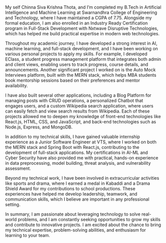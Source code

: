 My self Chinna Siva Krishna Thota, and I’m completed my B.Tech in Artificial Intelligence and Machine Learning at Swarnandhra College of Engineering and Technology, where I have maintained a CGPA of 7.75. Alongside my formal education, I am also enrolled in an Industry Ready Certification program in Full-Stack Development with Nxtwave Disruptive Technologies, which has helped me build practical expertise in modern web technologies.

Throughout my academic journey, I have developed a strong interest in AI, machine learning, and full-stack development, and I have been working on various personal projects to apply my skills. For example, I developed EClass, a student progress management platform that integrates both admin and client views, enabling users to track progress, course details, and announcements. Another significant project I worked on is the Auto Mock Interviews platform, built with the MERN stack, which helps MBA students book mentorship sessions based on their preferences and mentor availability.

I have also built several other applications, including a Blog Platform for managing posts with CRUD operations, a personalized Chatbot that engages users, and a custom Wikipedia search application, where users can easily fetch and view search results from Wikipedia. Each of these projects allowed me to deepen my knowledge of front-end technologies like React.js, HTML, CSS, and JavaScript, and back-end technologies such as Node.js, Express, and MongoDB.

In addition to my technical skills, I have gained valuable internship experience as a Junior Software Engineer at VTS, where I worked on both the MERN stack and Spring Boot with React.js, contributing to the development of full-stack applications. My certifications in AI-ML and Cyber Security have also provided me with practical, hands-on experience in data preprocessing, model building, threat analysis, and vulnerability assessment.

Beyond my technical work, I have been involved in extracurricular activities like sports and drama, where I earned a medal in Kabaddi and a Drama Shield Award for my contributions to school productions. These experiences have helped me develop leadership, teamwork, and communication skills, which I believe are important in any professional setting.

In summary, I am passionate about leveraging technology to solve real-world problems, and I am constantly seeking opportunities to grow my skills and contribute to innovative projects. I am excited about the chance to bring my technical expertise, problem-solving abilities, and enthusiasm for learning to your team.
